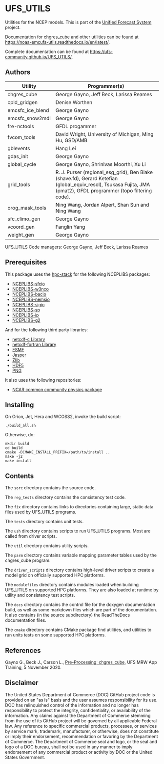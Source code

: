 
# UFS_UTILS

Utilities for the NCEP models. This is part of the
[Unified Forecast System](https://github.com/ufs-community) project.

Documentation for chgres_cube and other utilities can be found at
https://noaa-emcufs-utils.readthedocs.io/en/latest/.

Complete documentation can be found at
https://ufs-community.github.io/UFS_UTILS/.

## Authors

Utility | Programmer(s)
--------|----------
chgres_cube | George Gayno, Jeff Beck, Larissa Reames
cpld_gridgen | Denise Worthen
emcsfc_ice_blend | George Gayno
emcsfc_snow2mdl | George Gayno
fre-nctools | GFDL progammer
fvcom_tools | David Wright, University of Michigan, Ming Hu, GSD/AMB
gblevents | Hang Lei
gdas_init | George Gayno
global_cycle | George Gayno, Shrinivas Moorthi, Xu Li
grid_tools | R. J. Purser (regional_esg_grid), Ben Blake (shave.fd), Gerard Ketefian (global_equiv_resol), Tsukasa Fujita, JMA (pmat2), GFDL programmer (topo filtering code).
orog_mask_tools | Ning Wang, Jordan Alpert, Shan Sun and Ning Wang
sfc_climo_gen | George Gayno
vcoord_gen | Fanglin Yang
weight_gen | George Gayno

UFS_UTILS Code managers: George Gayno, Jeff Beck, Larissa Reames

## Prerequisites

This package uses the [hpc-stack](https://github.com/NOAA-EMC/hpc-stack) for the following NCEPLIBS packages:
 - [NCEPLIBS-sfcio](https://github.com/NOAA-EMC/NCEPLIBS-sfcio)
 - [NCEPLIBS-w3nco](https://github.com/NOAA-EMC/NCEPLIBS-w3nco)
 - [NCEPLIBS-bacio](https://github.com/NOAA-EMC/NCEPLIBS-bacio)
 - [NCEPLIBS-nemsio](https://github.com/NOAA-EMC/NCEPLIBS-nemsio)
 - [NCEPLIBS-sigio](https://github.com/NOAA-EMC/NCEPLIBS-sigio)
 - [NCEPLIBS-sp](https://github.com/NOAA-EMC/NCEPLIBS-sp)
 - [NCEPLIBS-ip](https://github.com/NOAA-EMC/NCEPLIBS-ip)
 - [NCEPLIBS-g2](https://github.com/NOAA-EMC/NCEPLIBS-g2)

And for the following third party libraries:

 - [netcdf-c Library](https://github.com/Unidata/netcdf-c)
 - [netcdf-fortran Library](https://github.com/Unidata/netcdf-fortran)
 - [ESMF](https://github.com/esmf-org/esmf)
 - [Jasper](https://github.com/jasper-software/jasper)
 - [Zlib](www.zlib.net)
 - [HDF5](https://www.hdfgroup.org/solutions/hdf5/)
 - [PNG](http://www.libpng.org/pub/png/)

It also uses the following repositories:

 - [NCAR common community physics package](https://github.com/NCAR/ccpp-physics)

## Installing

On Orion, Jet, Hera and WCOSS2, invoke the build script:

```
./build_all.sh
```

Otherwise, do:

```
mkdir build
cd build
cmake -DCMAKE_INSTALL_PREFIX=/path/to/install ..
make -j2
make install
```

## Contents

The `sorc` directory contains the source code.

The `reg_tests` directory contains the consistency test code.

The `fix` directory contains links to directories containing
large, static data files used by UFS_UTILS programs.

The `tests` directory contains unit tests.

The `ush` directory contains scripts to run UFS_UTILS programs.  Most
are called from driver scripts.

The `util` directory contains utility scripts.

The `parm` directory contains variable mapping parameter tables used by
the chgres_cube program.

The `driver_scripts` directory contains high-level driver scripts to
create a model grid on officially supported HPC platforms.

The `modulefiles` directory contains modules loaded when building
UFS_UTILS on supported HPC platforms.  They are also loaded at runtime
by utility and consistency test scripts.

The `docs` directory contains the control file for the doxygen
documentation build, as well as some markdown files which are part of
the documentation. It also contains (in the source subdirectory) the
ReadTheDocs documentation files.

The `cmake` directory contains CMake package find utilities, and utilities to
run units tests on some supported HPC platforms.

## References

Gayno G., Beck J., Carson L., [Pre-Processing:
chgres_cube](./docs/20201105-0945a-pre-processing-chgres-cube-gayno-final.pdf),
UFS MRW App Training, 5 November 2020.

## Disclaimer

The United States Department of Commerce (DOC) GitHub project code is
provided on an "as is" basis and the user assumes responsibility for
its use. DOC has relinquished control of the information and no longer
has responsibility to protect the integrity, confidentiality, or
availability of the information. Any claims against the Department of
Commerce stemming from the use of its GitHub project will be governed
by all applicable Federal law. Any reference to specific commercial
products, processes, or services by service mark, trademark,
manufacturer, or otherwise, does not constitute or imply their
endorsement, recommendation or favoring by the Department of
Commerce. The Department of Commerce seal and logo, or the seal and
logo of a DOC bureau, shall not be used in any manner to imply
endorsement of any commercial product or activity by DOC or the United
States Government.

